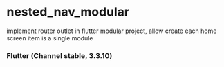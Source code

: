 # nested_nav_modular
implement router outlet in flutter modular project, allow  create each home screen item  is  a single module 
### Flutter (Channel stable, 3.3.10)

